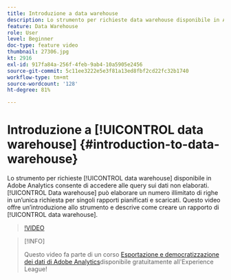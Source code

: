 ```yaml
---
title: Introduzione a data warehouse
description: Lo strumento per richieste data warehouse disponibile in Adobe Analytics consente di accedere alle query sui dati non elaborati. Data warehouse può elaborare un numero illimitato di righe in una singola richiesta per distinti rapporti pianificati e scaricati. Questo video offre un’introduzione allo strumento e descrive come creare un rapporto di Data Warehouse.
feature: Data Warehouse
role: User
level: Beginner
doc-type: feature video
thumbnail: 27306.jpg
kt: 2916
exl-id: 917fa84a-256f-4feb-9ab4-10a5905e2456
source-git-commit: 5c11ee3222e5e3f81a13ed8fbf2cd22fc32b1740
workflow-type: tm+mt
source-wordcount: '128'
ht-degree: 81%

---
```


# Introduzione a [!UICONTROL data warehouse] {#introduction-to-data-warehouse}

Lo strumento per richieste [!UICONTROL data warehouse] disponibile in Adobe Analytics consente di accedere alle query sui dati non elaborati. [!UICONTROL Data warehouse] può elaborare un numero illimitato di righe in un’unica richiesta per singoli rapporti pianificati e scaricati. Questo video offre un’introduzione allo strumento e descrive come creare un rapporto di [!UICONTROL data warehouse].

>[!VIDEO](https://video.tv.adobe.com/v/27306/?quality=12)

>[!INFO]
>
> Questo video fa parte di un corso [Esportazione e democratizzazione dei dati di Adobe Analytics](https://experienceleague.adobe.com/?recommended=Analytics-A-1-2022.1.democratizing)disponibile gratuitamente all&#39;Experience League!